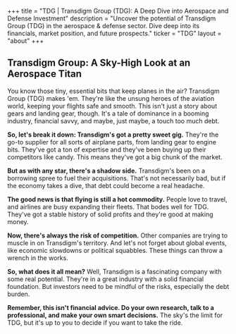 +++
title = "TDG |  Transdigm Group (TDG): A Deep Dive into Aerospace and Defense Investment"
description = "Uncover the potential of Transdigm Group (TDG) in the aerospace & defense sector. Dive deep into its financials, market position, and future prospects."
ticker = "TDG"
layout = "about"
+++

        


## Transdigm Group:  A Sky-High Look at an Aerospace Titan

You know those tiny, essential bits that keep planes in the air?  Transdigm Group (TDG) makes 'em.  They're like the unsung heroes of the aviation world, keeping your flights safe and smooth.  This isn't just a story about gears and landing gear, though. It's a tale of dominance in a booming industry, financial savvy, and maybe, just maybe, a touch too much debt.

**So, let's break it down:  Transdigm's got a pretty sweet gig.** They're the go-to supplier for all sorts of airplane parts, from landing gear to engine bits. They've got a ton of expertise and they've been buying up their competitors like candy.  This means they've got a big chunk of the market.

**But as with any star, there's a shadow side.**  Transdigm's been on a borrowing spree to fuel their acquisitions.  That's not necessarily bad, but if the economy takes a dive, that debt could become a real headache.

**The good news is that flying is still a hot commodity.** People love to travel, and airlines are busy expanding their fleets. That bodes well for TDG.  They've got a stable history of solid profits and they're good at making money. 

**Now, there's always the risk of competition.** Other companies are trying to muscle in on Transdigm's territory.  And let's not forget about global events, like economic slowdowns or political squabbles.  These things can throw a wrench in the works.

**So, what does it all mean?**  Well, Transdigm is a fascinating company with some real potential.  They're in a great industry with a solid financial foundation.  But investors need to be mindful of the risks, especially the debt burden. 

**Remember, this isn't financial advice.  Do your own research, talk to a professional, and make your own smart decisions.**  The sky's the limit for TDG, but it's up to you to decide if you want to take the ride. 

        